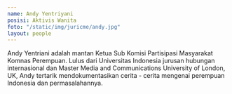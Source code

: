 ```yaml
---
name: Andy Yentriyani
posisi: Aktivis Wanita
foto: "/static/img/juricme/andy.jpg"
layout: people
---
```


Andy Yentriani adalah mantan Ketua Sub Komisi Partisipasi Masyarakat  Komnas Perempuan. Lulus dari Universitas Indonesia jurusan hubungan  internasional dan Master Media and Communications University of London,  UK, Andy tertarik mendokumentasikan cerita - cerita mengenai perempuan  Indonesia dan permasalahannya.
